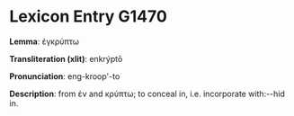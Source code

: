 # Lexicon Entry G1470

**Lemma**: ἐγκρύπτω

**Transliteration (xlit)**: enkrýptō

**Pronunciation**: eng-kroop'-to

**Description**:
from ἐν and κρύπτω; to conceal in, i.e. incorporate with:--hid in.
